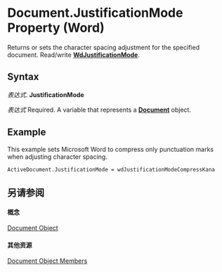 
# Document.JustificationMode Property (Word)

Returns or sets the character spacing adjustment for the specified document. Read/write  **[WdJustificationMode](2da439ab-c229-d19f-6d01-8fa0f12bb0b4.md)**.


## Syntax

 _表达式_. **JustificationMode**

 _表达式_ Required. A variable that represents a **[Document](8d83487a-2345-a036-a916-971c9db5b7fb.md)** object.


## Example

This example sets Microsoft Word to compress only punctuation marks when adjusting character spacing.


```
ActiveDocument.JustificationMode = wdJustificationModeCompressKana
```


## 另请参阅


#### 概念


[Document Object](8d83487a-2345-a036-a916-971c9db5b7fb.md)
#### 其他资源


[Document Object Members](http://msdn.microsoft.com/library/fc9ab457-0888-f917-3d52-387168ac23b9%28Office.15%29.aspx)